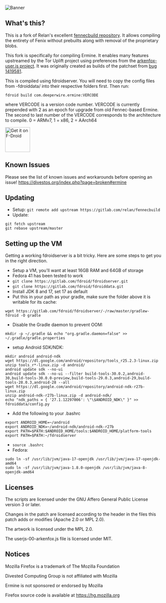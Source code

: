 ![Banner](https://divestos.org/images/featureGraphics/Ermine.png)

What's this?
------------

This is a fork of Relan's excellent [fennecbuild repository](https://gitlab.com/relan/fennecbuild).
It allows compiling the entirety of Fenix without prebuilts along with removal of the proprietary blobs.

This fork is specifically for compiling Ermine.
It enables many features upstreamed by the Tor Uplift project using preferences from the [arkenfox-user.js project](https://github.com/arkenfox/user.js).
It was originally created as builds of the patchset from [bug 1419581](https://bugzilla.mozilla.org/show_bug.cgi?id=1419581).

This is compiled using fdroidserver.
You will need to copy the config files from -fdroiddata/ into their respective folders first.
Then run:
```
fdroid build com.deeperwire.ermine:VERCODE
```
where VERCODE is a version code number.
VERCODE is currently prepended with 2 as an epoch for upgrade from old Fennec-based Ermine.
The second to last number of the VERCODE corresponds to the architecture to compile.
0 = ARMv7, 1 = x86, 2 = AArch64

[<img src="https://fdroid.gitlab.io/artwork/badge/get-it-on.png"
     alt="Get it on F-Droid"
     height="80">](https://f-droid.org/packages/com.deeperwire.ermine/)

Known Issues
------------
Please see the list of known issues and workarounds before opening an issue!
https://divestos.org/index.php?page=broken#ermine

Updating
--------
- Setup: `git remote add upstream https://gitlab.com/relan/fennecbuild`
- Update:
```
git fetch upstream
git rebase upstream/master
```

Setting up the VM
-----------------
Getting a working fdroidserver is a bit tricky.
Here are some steps to get you in the right direction.
- Setup a VM, you'll want at least 16GB RAM and 64GB of storage
- Fedora 41 has been tested to work
- `git clone https://gitlab.com/fdroid/fdroidserver.git`
- `git clone https://gitlab.com/fdroid/fdroiddata.git`
- Install JDK 8 and 17, set 17 as default
- Put this in your path as your gradle, make sure the folder above it is writable for its cache:
```
wget https://gitlab.com/fdroid/fdroidserver/-/raw/master/gradlew-fdroid -O gradle
```
- Disable the Gradle daemon to prevent OOM:
```
mkdir -p ~/.gradle && echo "org.gradle.daemon=false" >> ~/.gradle/gradle.properties
```
- setup Android SDK/NDK:
```
mkdir android android-ndk
wget https://dl.google.com/android/repository/tools_r25.2.3-linux.zip
unzip tools_r*-linux.zip -d android/
android update sdk --no-ui
android update sdk --no-ui --filter build-tools-30.0.2,android-30,build-tools-30.0.0-preview,build-tools-29.0.3,android-29,build-tools-28.0.3,android-28 --all
wget https://dl.google.com/android/repository/android-ndk-r27b-linux.zip
unzip android-ndk-r27b-linux.zip -d android-ndk/
echo "ndk_paths = { '27.1.12297006': \"\$ANDROID_NDK\" }" >> fdroiddata/config.py
```
- Add the following to your .bashrc
```
export ANDROID_HOME=~/android
export ANDROID_NDK=~/android-ndk/android-ndk-r27b
export PATH=$PATH:$ANDROID_HOME/tools:$ANDROID_HOME/platform-tools
export PATH=$PATH:~/fdroidserver
```
- `source .bashrc`
- Fedora:
```
sudo ln -sf /usr/lib/jvm/java-17-openjdk /usr/lib/jvm/java-17-openjdk-amd64
sudo ln -sf /usr/lib/jvm/java-1.8.0-openjdk /usr/lib/jvm/java-8-openjdk-amd64
```

Licenses
--------

The scripts are licensed under the GNU Affero General Public License version 3 or later.

Changes in the patch are licensed according to the header in the files this patch adds or modifies (Apache 2.0 or MPL 2.0).

The artwork is licensed under the MPL 2.0.

The userjs-00-arkenfox.js file is licensed under MIT.

Notices
-------

Mozilla Firefox is a trademark of The Mozilla Foundation

Divested Computing Group is not affiliated with Mozilla

Ermine is not sponsored or endorsed by Mozilla

Firefox source code is available at https://hg.mozilla.org
